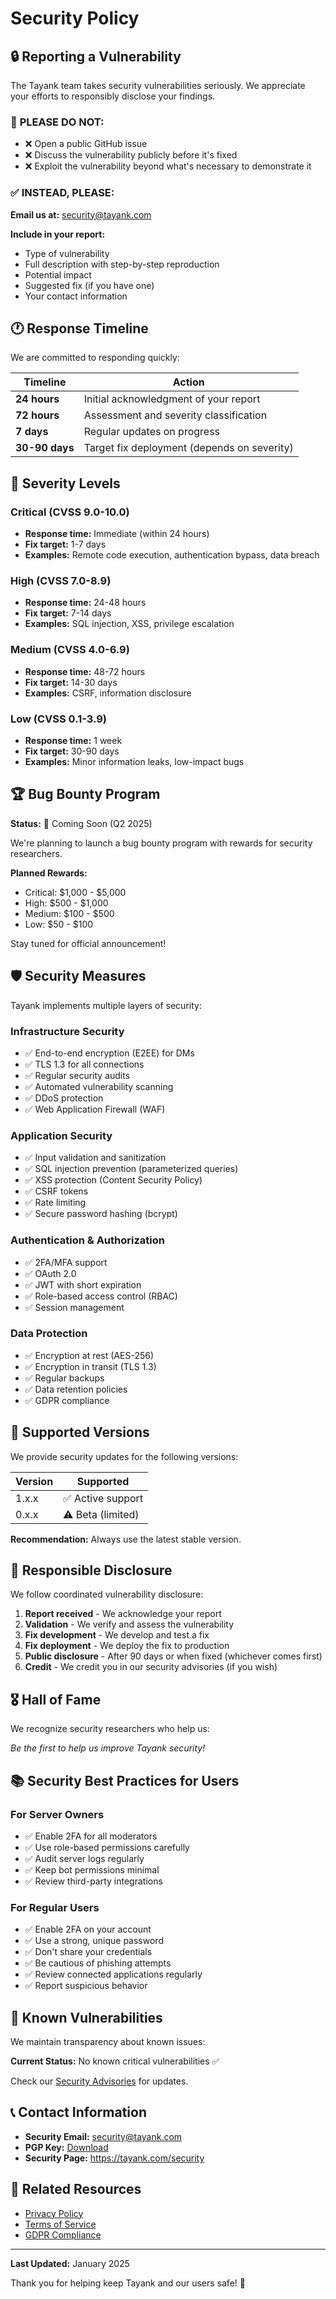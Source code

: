 # Security Policy

## 🔒 Reporting a Vulnerability

The Tayank team takes security vulnerabilities seriously. We appreciate your efforts to responsibly disclose your findings.

### 🚨 **PLEASE DO NOT:**

- ❌ Open a public GitHub issue
- ❌ Discuss the vulnerability publicly before it's fixed
- ❌ Exploit the vulnerability beyond what's necessary to demonstrate it

### ✅ **INSTEAD, PLEASE:**

**Email us at:** [security@tayank.com](mailto:security@tayank.com)

**Include in your report:**
- Type of vulnerability
- Full description with step-by-step reproduction
- Potential impact
- Suggested fix (if you have one)
- Your contact information

## 🕐 Response Timeline

We are committed to responding quickly:

| Timeline | Action |
|----------|--------|
| **24 hours** | Initial acknowledgment of your report |
| **72 hours** | Assessment and severity classification |
| **7 days** | Regular updates on progress |
| **30-90 days** | Target fix deployment (depends on severity) |

## 🎯 Severity Levels

### Critical (CVSS 9.0-10.0)
- **Response time:** Immediate (within 24 hours)
- **Fix target:** 1-7 days
- **Examples:** Remote code execution, authentication bypass, data breach

### High (CVSS 7.0-8.9)
- **Response time:** 24-48 hours
- **Fix target:** 7-14 days
- **Examples:** SQL injection, XSS, privilege escalation

### Medium (CVSS 4.0-6.9)
- **Response time:** 48-72 hours
- **Fix target:** 14-30 days
- **Examples:** CSRF, information disclosure

### Low (CVSS 0.1-3.9)
- **Response time:** 1 week
- **Fix target:** 30-90 days
- **Examples:** Minor information leaks, low-impact bugs

## 🏆 Bug Bounty Program

**Status:** 🚧 Coming Soon (Q2 2025)

We're planning to launch a bug bounty program with rewards for security researchers.

**Planned Rewards:**
- Critical: $1,000 - $5,000
- High: $500 - $1,000
- Medium: $100 - $500
- Low: $50 - $100

Stay tuned for official announcement!

## 🛡️ Security Measures

Tayank implements multiple layers of security:

### Infrastructure Security
- ✅ End-to-end encryption (E2EE) for DMs
- ✅ TLS 1.3 for all connections
- ✅ Regular security audits
- ✅ Automated vulnerability scanning
- ✅ DDoS protection
- ✅ Web Application Firewall (WAF)

### Application Security
- ✅ Input validation and sanitization
- ✅ SQL injection prevention (parameterized queries)
- ✅ XSS protection (Content Security Policy)
- ✅ CSRF tokens
- ✅ Rate limiting
- ✅ Secure password hashing (bcrypt)

### Authentication & Authorization
- ✅ 2FA/MFA support
- ✅ OAuth 2.0
- ✅ JWT with short expiration
- ✅ Role-based access control (RBAC)
- ✅ Session management

### Data Protection
- ✅ Encryption at rest (AES-256)
- ✅ Encryption in transit (TLS 1.3)
- ✅ Regular backups
- ✅ Data retention policies
- ✅ GDPR compliance

## 🔐 Supported Versions

We provide security updates for the following versions:

| Version | Supported          |
| ------- | ------------------ |
| 1.x.x   | ✅ Active support  |
| 0.x.x   | ⚠️ Beta (limited) |

**Recommendation:** Always use the latest stable version.

## 📜 Responsible Disclosure

We follow coordinated vulnerability disclosure:

1. **Report received** - We acknowledge your report
2. **Validation** - We verify and assess the vulnerability
3. **Fix development** - We develop and test a fix
4. **Fix deployment** - We deploy the fix to production
5. **Public disclosure** - After 90 days or when fixed (whichever comes first)
6. **Credit** - We credit you in our security advisories (if you wish)

## 🎖️ Hall of Fame

We recognize security researchers who help us:

<!-- This section will be populated with contributors -->

*Be the first to help us improve Tayank security!*

## 📚 Security Best Practices for Users

### For Server Owners
- ✅ Enable 2FA for all moderators
- ✅ Use role-based permissions carefully
- ✅ Audit server logs regularly
- ✅ Keep bot permissions minimal
- ✅ Review third-party integrations

### For Regular Users
- ✅ Enable 2FA on your account
- ✅ Use a strong, unique password
- ✅ Don't share your credentials
- ✅ Be cautious of phishing attempts
- ✅ Review connected applications regularly
- ✅ Report suspicious behavior

## 🚩 Known Vulnerabilities

We maintain transparency about known issues:

**Current Status:** No known critical vulnerabilities ✅

Check our [Security Advisories](https://github.com/tayank-inc/tayank/security/advisories) for updates.

## 📞 Contact Information

- **Security Email:** security@tayank.com
- **PGP Key:** [Download](https://tayank.com/security-pgp.asc)
- **Security Page:** https://tayank.com/security

## 🔗 Related Resources

- [Privacy Policy](https://tayank.com/privacy)
- [Terms of Service](https://tayank.com/terms)
- [GDPR Compliance](https://tayank.com/gdpr)

---

**Last Updated:** January 2025

Thank you for helping keep Tayank and our users safe! 🙏